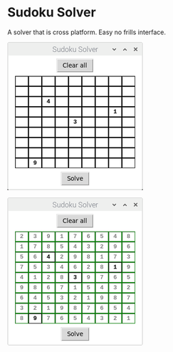 # Sudoku Solver

A solver that is cross platform. Easy no frills interface. 

![Easy input of numbers](https://github.com/mipsmonsta/sudoku_solver/blob/main/readme/SudokuSolver.png)

![Solved puzzle with color highlight](https://github.com/mipsmonsta/sudoku_solver/blob/main/readme/solved.png)